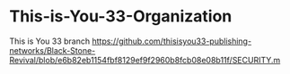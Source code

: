 # This-is-You-33-Organization
This is You 33 branch
https://github.com/thisisyou33-publishing-networks/Black-Stone-Revival/blob/e6b82eb1154fbf8129ef9f2960b8fcb08e08b11f/SECURITY.m
